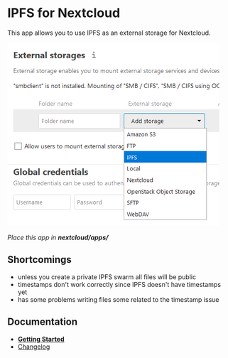 # IPFS for Nextcloud

This app allows you to use IPFS as an external storage for Nextcloud.

![Screenshot](docs/img/Screen01.png)

_Place this app in **nextcloud/apps/**_

## Shortcomings
- unless you create a private IPFS swarm all files will be public
- timestamps don't work correctly since IPFS doesn't have timestamps yet
- has some problems writing files some related to the timestamp issue

## Documentation
- **[Getting Started](docs/README.md)**
- [Changelog](CHANGELOG.md)

